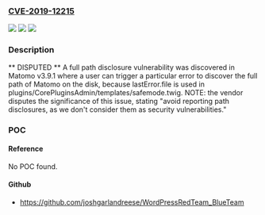 ### [CVE-2019-12215](https://cve.mitre.org/cgi-bin/cvename.cgi?name=CVE-2019-12215)
![](https://img.shields.io/static/v1?label=Product&message=n%2Fa&color=blue)
![](https://img.shields.io/static/v1?label=Version&message=n%2Fa&color=blue)
![](https://img.shields.io/static/v1?label=Vulnerability&message=n%2Fa&color=brighgreen)

### Description

** DISPUTED ** A full path disclosure vulnerability was discovered in Matomo v3.9.1 where a user can trigger a particular error to discover the full path of Matomo on the disk, because lastError.file is used in plugins/CorePluginsAdmin/templates/safemode.twig. NOTE: the vendor disputes the significance of this issue, stating "avoid reporting path disclosures, as we don't consider them as security vulnerabilities."

### POC

#### Reference
No POC found.

#### Github
- https://github.com/joshgarlandreese/WordPressRedTeam_BlueTeam

